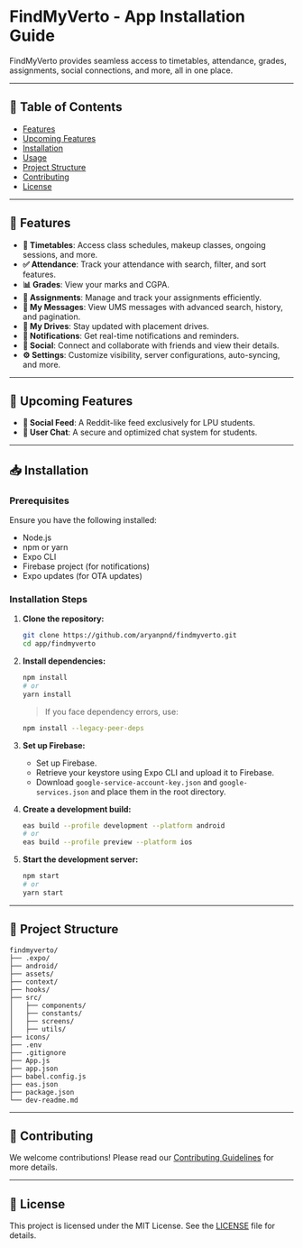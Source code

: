 # FindMyVerto - App Installation Guide

FindMyVerto provides seamless access to timetables, attendance, grades, assignments, social connections, and more, all in one place.

---

## 📌 Table of Contents

- [Features](#features)
- [Upcoming Features](#upcoming-features)
- [Installation](#installation)
- [Usage](#usage)
- [Project Structure](#project-structure)
- [Contributing](#contributing)
- [License](#license)

---

## 🚀 Features

- **📅 Timetables**: Access class schedules, makeup classes, ongoing sessions, and more.
- **✅ Attendance**: Track your attendance with search, filter, and sort features.
- **📊 Grades**: View your marks and CGPA.
- **📝 Assignments**: Manage and track your assignments efficiently.
- **💬 My Messages**: View UMS messages with advanced search, history, and pagination.
- **🎯 My Drives**: Stay updated with placement drives.
- **🔔 Notifications**: Get real-time notifications and reminders.
- **👥 Social**: Connect and collaborate with friends and view their details.
- **⚙️ Settings**: Customize visibility, server configurations, auto-syncing, and more.

---

## 🔮 Upcoming Features

- **📢 Social Feed**: A Reddit-like feed exclusively for LPU students.
- **💬 User Chat**: A secure and optimized chat system for students.

---

## 📥 Installation

### Prerequisites

Ensure you have the following installed:

- Node.js
- npm or yarn
- Expo CLI
- Firebase project (for notifications)
- Expo updates (for OTA updates)

### Installation Steps

1. **Clone the repository:**

   ```sh
   git clone https://github.com/aryanpnd/findmyverto.git
   cd app/findmyverto
   ```

2. **Install dependencies:**

   ```sh
   npm install
   # or
   yarn install
   ```

   > If you face dependency errors, use:

   ```sh
   npm install --legacy-peer-deps
   ```

3. **Set up Firebase:**

   - Set up Firebase.
   - Retrieve your keystore using Expo CLI and upload it to Firebase.
   - Download `google-service-account-key.json` and `google-services.json` and place them in the root directory.

4. **Create a development build:**

   ```sh
   eas build --profile development --platform android
   # or
   eas build --profile preview --platform ios
   ```

5. **Start the development server:**

   ```sh
   npm start
   # or
   yarn start
   ```

---

## 📁 Project Structure

```
findmyverto/
├── .expo/
├── android/
├── assets/
├── context/
├── hooks/
├── src/
│   ├── components/
│   ├── constants/
│   ├── screens/
│   ├── utils/
├── icons/
├── .env
├── .gitignore
├── App.js
├── app.json
├── babel.config.js
├── eas.json
├── package.json
└── dev-readme.md
```

---

## 🤝 Contributing

We welcome contributions! Please read our [Contributing Guidelines](https://github.com/aryanpnd/findmyverto/blob/main/CONTRIBUTING.md) for more details.

---

## 📜 License

This project is licensed under the MIT License. See the [LICENSE](https://github.com/aryanpnd/findmyverto/blob/main/LICENSE) file for details.

